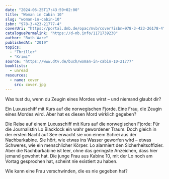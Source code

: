 ```yaml
---
date: "2024-06-25T17:43:59+02:00"
title: "Woman in Cabin 10"
slug: "woman-in-cabin-10"
isbn: "978-3-423-21777-4"
coverUri: "https://portal.dnb.de/opac/mvb/cover?isbn=978-3-423-26178-4"
cataloguePermalink: "https://d-nb.info/1171739230"
author: "Ruth Ware"
publishedAt: "2019"
topics:
  - "Thriller"
  - "Krimi"
source: "https://www.dtv.de/buch/woman-in-cabin-10-21777"
booklists:
  - unread
resources:
  - name: cover
    src: cover.jpg
---
```


Was tust du, wenn du Zeugin eines Mordes wirst – und niemand glaubt dir?

Ein Luxusschiff mit Kurs auf die norwegischen Fjorde. Eine Frau, die Zeugin 
eines Mordes wird. Aber hat es diesen Mord wirklich gegeben?

Die Reise auf einem Luxusschiff mit Kurs auf die norwegischen Fjorde: Für die 
Journalistin Lo Blacklock ein wahr gewordener Traum. Doch gleich in der ersten 
Nacht auf See erwacht sie von einem Schrei aus der Nachbarkabine. Sie hört, wie 
etwas ins Wasser geworfen wird – etwas Schweres, wie ein menschlicher Körper. 
Lo alarmiert den Sicherheitsoffizier. Aber die Nachbarkabine ist leer, ohne das 
geringste Anzeichen, dass hier jemand gewohnt hat. Die junge Frau aus Kabine 
10, mit der Lo noch am Vortag gesprochen hat, scheint nie existiert zu 
haben.

Wie kann eine Frau verschwinden, die es nie gegeben hat?
                                                    
